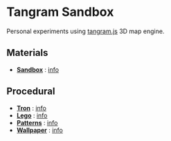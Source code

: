 # Tangram Sandbox

Personal experiments using [tangram.js](https://github.com/tangrams/tangram) 3D map engine.

## Materials
* [**Sandbox**](tangram.html?styles/sandbox.yaml) : [info](tangram.html?styles/sandbox)

## Procedural 

* [**Tron**](tangram.html?styles/tron.yaml) : [info](tangram.html?styles/tron)
* [**Lego**](tangram.html?styles/lego.yaml) : [info](tangram.html?styles/lego)
* [**Patterns**](tangram.html?styles/patterns.yaml) : [info](tangram.html?styles/patterns)
* [**Wallpaper**](tangram.html?styles/wallpaper.yaml) : [info](tangram.html?styles/wallpaper)
